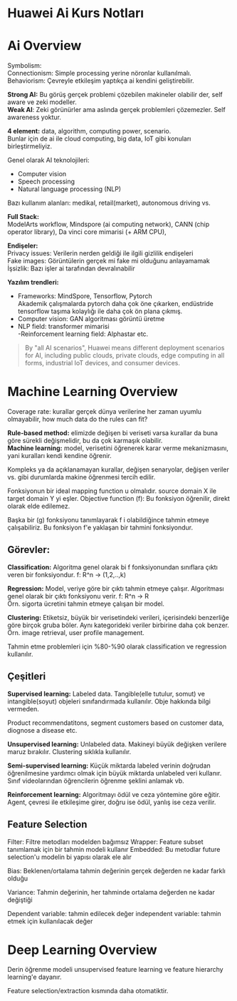 # Huawei Ai Kurs Notları

# Ai Overview

Symbolism:   
Connectionism: Simple processing yerine nöronlar kullanılmalı.  
Behaviorism: Çevreyle etkileşim yaptıkça ai kendini geliştirebilir.

**Strong AI:** Bu görüş gerçek problemi çözebilen makineler olabilir der, self aware ve zeki modeller.  
**Weak AI**: Zeki görünürler ama aslında gerçek problemleri çözemezler. Self awareness yoktur.

**4 element:** data, algorithm, computing power, scenario.  
Bunlar için de ai ile cloud computing, big data, IoT gibi konuları birleştirmeliyiz.

Genel olarak AI teknolojileri:
- Computer vision
- Speech processing
- Natural language processing (NLP)

Bazı kullanım alanları: medikal, retail(market), autonomous driving vs.

**Full Stack:**  
ModelArts workflow, Mindspore (ai computing network), CANN (chip operator library), Da vinci core mimarisi (+ ARM CPU), 

**Endişeler:**  
Privacy issues: Verilerin nerden geldiği ile ilgili gizlilik endişeleri  
Fake images: Görüntülerin gerçek mi fake mi olduğunu anlayamamak  
İşsizlik: Bazı işler ai tarafından devralınabilir  

**Yazılım trendleri:**   
- Frameworks: MindSpore, Tensorflow, Pytorch  
Akademik çalışmalarda pytorch daha çok öne çıkarken, endüstride tensorflow taşıma kolaylığı ile daha çok ön plana çıkmış.  
- Computer vision: GAN algoritması görüntü üretme   
- NLP field: transformer mimarisi  
-Reinforcement learning field: Alphastar etc.

> By "all AI scenarios", Huawei means different deployment scenarios for AI, including public clouds, private clouds, edge computing in all forms, industrial IoT devices, and consumer devices.


# Machine Learning Overview

Coverage rate: kurallar gerçek dünya verilerine her zaman uyumlu olmayabilir, how much data do the rules can fit?

**Rule-based method:** elimizde değişen bi veriseti varsa kurallar da buna göre sürekli değişmelidir, bu da çok karmaşık olabilir.  
**Machine learning:** model, verisetini öğrenerek karar verme mekanizmasını, yani kuralları kendi kendine öğrenir.

Kompleks ya da açıklanamayan kurallar, değişen senaryolar, değişen veriler vs. gibi durumlarda makine öğrenmesi tercih edilir.

Fonksiyonun bir ideal mapping function u olmalıdır. source domain X ile target domain Y yi eşler.
Objective function (f): Bu fonksiyon öğrenilir, direkt olarak elde edilemez. 

Başka bir (g) fonksiyonu tanımlayarak f i olabildiğince tahmin etmeye çalışabiliriz. Bu fonksiyon f'e yaklaşan bir tahmini fonksiyondur.

## Görevler:

**Classification:** Algoritma genel olarak bi f fonksiyonundan sınıflara çıktı veren bir fonksiyondur.  f: R^n -> (1,2,..,k)

**Regression:** Model, veriye göre bir çıktı tahmin etmeye çalışır. Algoritması genel olarak bir çıktı fonksiyonu verir. f: R^n -> R   
Örn. sigorta ücretini tahmin etmeye çalışan bir model. 

**Clustering:** Etiketsiz, büyük bir verisetindeki verileri, içerisindeki benzerliğe göre birçok gruba böler. Aynı kategorideki veriler birbirine daha çok benzer. Örn. image retrieval, user profile management.

Tahmin etme problemleri için %80-%90 olarak classification ve regression kullanılır.

## Çeşitleri

**Supervised learning:** Labeled data. Tangible(elle tutulur, somut) ve intangible(soyut) objeleri sınıfandırmada kullanılır. Obje hakkında bilgi vermeden. 

Product recommendatitons, segment customers based on customer data, diognose a disease etc.

**Unsupervised learning:** Unlabeled data. Makineyi büyük değişken verilere maruz bırakılır. Clustering sıklıkla kullanılır.

**Semi-supervised learning:** Küçük miktarda labeled verinin doğrudan öğrenilmesine yardımcı olmak için büyük miktarda unlabeled veri kullanır. Sınıf videolarından öğrencilerin öğrenme şeklini anlamak vb.

**Reinforcement learning:** Algoritmayı ödül ve ceza yöntemine göre eğitir. Agent, çevresi ile etkileşime girer, doğru ise ödül, yanlış ise ceza verilir.

## Feature Selection
Filter: Filtre metodları modelden bağımsız
Wrapper: Feature subset tanımlamak için bir tahmin modeli kullanır
Embedded: Bu metodlar future selection'u modelin bi yapısı olarak ele alır  

Bias: Beklenen/ortalama tahmin değerinin gerçek değerden ne kadar farklı olduğu

Variance: Tahmin değerinin, her tahminde ortalama değerden ne kadar değiştiği

Dependent variable: tahmin edilecek değer
independent variable: tahmin etmek için kullanılacak değer

# Deep Learning Overview

Derin öğrenme modeli unsupervised feature learning ve feature hierarchy learning'e dayanır.

Feature selection/extraction kısmında daha otomatiktir.

